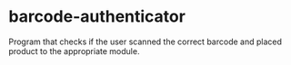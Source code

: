 # barcode-authenticator

Program that checks if the user scanned the correct barcode and placed product to the appropriate module.
